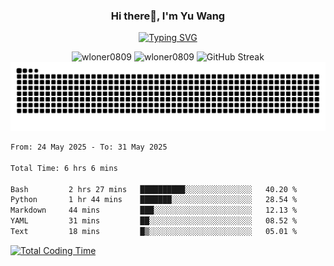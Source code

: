 <h3 align="center">Hi there👋, I'm Yu Wang</h1>

<p align="center"><a href="https://git.io/typing-svg"><img src="https://readme-typing-svg.demolab.com?font=Alex+Brush&size=18&pause=1000&color=716A50&background=6F66FF00&center=true&vCenter=true&width=435&lines=To+love+oneself+is+the+beginning+of+a+lifelong+romance.+%E2%80%94+Oscar+Wilde" alt="Typing SVG" /></a></p>


<p align="center">
 <img src="https://github-readme-stats.vercel.app/api/top-langs?username=wloner0809&show_icons=true&locale=en&layout=compact" alt="wloner0809" height=120 />
 <img src="https://github-readme-stats.vercel.app/api?username=wloner0809&show_icons=true&locale=en" alt="wloner0809" height=120 />
 <img src="https://github-readme-streak-stats.herokuapp.com?user=wloner0809&theme=microsoft" alt="GitHub Streak" height=120 />
 <img src="https://github.com/Wloner0809/Wloner0809/blob/output/github-contribution-grid-snake.svg">
</p>
 
<!--START_SECTION:waka-->

```txt
From: 24 May 2025 - To: 31 May 2025

Total Time: 6 hrs 6 mins

Bash         2 hrs 27 mins   ██████████░░░░░░░░░░░░░░░   40.20 %
Python       1 hr 44 mins    ███████░░░░░░░░░░░░░░░░░░   28.54 %
Markdown     44 mins         ███░░░░░░░░░░░░░░░░░░░░░░   12.13 %
YAML         31 mins         ██░░░░░░░░░░░░░░░░░░░░░░░   08.52 %
Text         18 mins         █▒░░░░░░░░░░░░░░░░░░░░░░░   05.01 %
```

<!--END_SECTION:waka-->

[![Total Coding Time](https://wakatime.com/badge/user/3b010e91-e8bb-445f-9eac-c8ab5bc30cb6.svg)](https://wakatime.com/@3b010e91-e8bb-445f-9eac-c8ab5bc30cb6)

